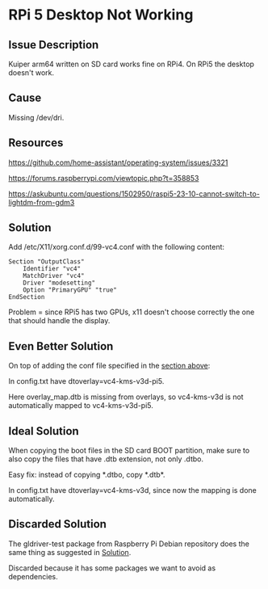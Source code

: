# RPi 5 Desktop Not Working

## Issue Description

Kuiper arm64 written on SD card works fine on RPi4. On RPi5 the desktop doesn't work.

## Cause

Missing /dev/dri.

## Resources

<https://github.com/home-assistant/operating-system/issues/3321>

<https://forums.raspberrypi.com/viewtopic.php?t=358853>

<https://askubuntu.com/questions/1502950/raspi5-23-10-cannot-switch-to-lightdm-from-gdm3>

## Solution

Add /etc/X11/xorg.conf.d/99-vc4.conf with the following content:

```text
Section "OutputClass"
    Identifier "vc4"
    MatchDriver "vc4"
    Driver "modesetting"
    Option "PrimaryGPU" "true"
EndSection
```

Problem = since RPi5 has two GPUs, x11 doesn't choose correctly the one that should handle the display.

## Even Better Solution

On top of adding the conf file specified in the [section above](#solution):

In config.txt have dtoverlay=vc4-kms-v3d-pi5.

Here overlay_map.dtb is missing from overlays, so vc4-kms-v3d is not automatically mapped to vc4-kms-v3d-pi5.

## Ideal Solution

When copying the boot files in the SD card BOOT partition, make sure to also copy the files that have .dtb extension, not only .dtbo.

Easy fix: instead of copying *.dtbo, copy \*.dtb\*.

In config.txt have dtoverlay=vc4-kms-v3d, since now the mapping is done automatically.

## Discarded Solution

The gldriver-test package from Raspberry Pi Debian repository does the same thing as suggested in [Solution](#solution).

Discarded because it has some packages we want to avoid as dependencies.
